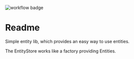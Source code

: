 ![workflow badge](https://github.com/ortnit/entity/actions/workflows/php.yml/badge.svg)

# Readme

Simple entity lib, which provides an easy way to use entities.

The EntityStore works like a factory providing Entities.
